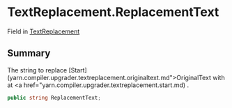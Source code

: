# TextReplacement.ReplacementText

Field in [TextReplacement](/docs/api/csharp/yarn.compiler.upgrader.textreplacement.md)

## Summary


The string to replace  [Start](yarn.compiler.upgrader.textreplacement.originaltext.md">OriginalText</a>  with at  <a href="yarn.compiler.upgrader.textreplacement.start.md) .


```csharp
public string ReplacementText;
```

